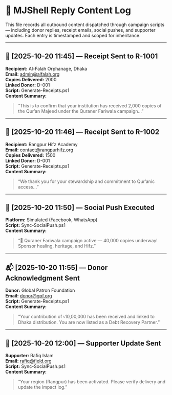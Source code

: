 # 📨 MJShell Reply Content Log

This file records all outbound content dispatched through campaign scripts — including donor replies, receipt emails, social pushes, and supporter updates. Each entry is timestamped and scoped for inheritance.

---

## 🧾 [2025-10-20 11:45] — Receipt Sent to R-1001

**Recipient:** Al-Falah Orphanage, Dhaka  
**Email:** admin@alfalah.org  
**Copies Delivered:** 2000  
**Linked Donor:** D-001  
**Script:** Generate-Receipts.ps1  
**Content Summary:**
> “This is to confirm that your institution has received 2,000 copies of the Qur’an Majeed under the Quraner Fariwala campaign…”

---

## 🧾 [2025-10-20 11:46] — Receipt Sent to R-1002

**Recipient:** Rangpur Hifz Academy  
**Email:** contact@rangpurhifz.org  
**Copies Delivered:** 1500  
**Linked Donor:** D-001  
**Script:** Generate-Receipts.ps1  
**Content Summary:**
> “We thank you for your stewardship and commitment to Qur’anic access…”

---

## 📣 [2025-10-20 11:50] — Social Push Executed

**Platform:** Simulated (Facebook, WhatsApp)  
**Script:** Sync-SocialPush.ps1  
**Content Summary:**
> “📣 Quraner Fariwala campaign active — 40,000 copies underway! Sponsor healing, heritage, and Hifz.”

---

## 📬 [2025-10-20 11:55] — Donor Acknowledgment Sent

**Donor:** Global Patron Foundation  
**Email:** donor@gpf.org  
**Script:** Generate-Receipts.ps1  
**Content Summary:**
> “Your contribution of ৳10,00,000 has been received and linked to Dhaka distribution. You are now listed as a Debt Recovery Partner.”

---

## 🧠 [2025-10-20 12:00] — Supporter Update Sent

**Supporter:** Rafiq Islam  
**Email:** rafiq@field.org  
**Script:** Sync-SocialPush.ps1  
**Content Summary:**
> “Your region (Rangpur) has been activated. Please verify delivery and update the impact log.”

